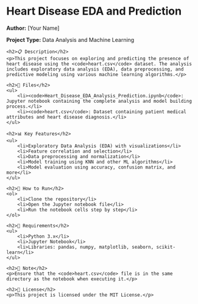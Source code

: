 
<!DOCTYPE html>
<html lang="en">
<head>
    <meta charset="UTF-8">
    <title>Heart Disease EDA and Prediction</title>
</head>
<body>
    <h1>Heart Disease EDA and Prediction</h1>
    <p><strong>Author:</strong> [Your Name]</p>
    <p><strong>Project Type:</strong> Data Analysis and Machine Learning</p>

    <h2>📋 Description</h2>
    <p>This project focuses on exploring and predicting the presence of heart disease using the <code>heart.csv</code> dataset. The analysis includes exploratory data analysis (EDA), data preprocessing, and predictive modeling using various machine learning algorithms.</p>

    <h2>📁 Files</h2>
    <ul>
        <li><code>Heart_Disease_EDA_Analysis_Prediction.ipynb</code>: Jupyter notebook containing the complete analysis and model building process.</li>
        <li><code>heart.csv</code>: Dataset containing patient medical attributes and heart disease diagnosis.</li>
    </ul>

    <h2>📊 Key Features</h2>
    <ul>
        <li>Exploratory Data Analysis (EDA) with visualizations</li>
        <li>Feature correlation and selection</li>
        <li>Data preprocessing and normalization</li>
        <li>Model training using KNN and other ML algorithms</li>
        <li>Model evaluation using accuracy, confusion matrix, and more</li>
    </ul>

    <h2>🚀 How to Run</h2>
    <ol>
        <li>Clone the repository</li>
        <li>Open the Jupyter notebook file</li>
        <li>Run the notebook cells step by step</li>
    </ol>

    <h2>🧠 Requirements</h2>
    <ul>
        <li>Python 3.x</li>
        <li>Jupyter Notebook</li>
        <li>Libraries: pandas, numpy, matplotlib, seaborn, scikit-learn</li>
    </ul>

    <h2>📌 Note</h2>
    <p>Ensure that the <code>heart.csv</code> file is in the same directory as the notebook when executing it.</p>

    <h2>📄 License</h2>
    <p>This project is licensed under the MIT License.</p>
</body>
</html>
